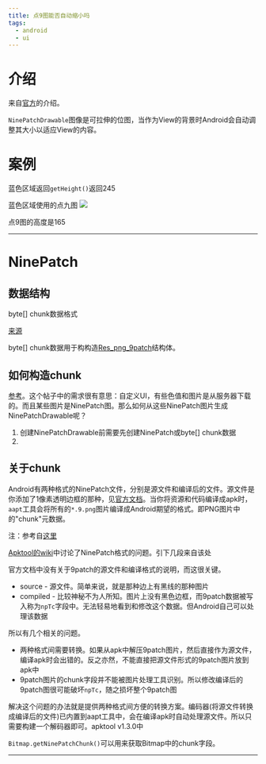 ```yaml
---
title: 点9图能否自动缩小吗
tags:
  - android
  - ui
---
```


# 介绍
来自[官方][ref2]的介绍。

`NinePatchDrawable`图像是可拉伸的位图，当作为View的背景时Android会自动调整其大小以适应View的内容。

# 案例

蓝色区域返回`getHeight()`返回245

蓝色区域使用的点九图 ![](bg_homepage_auth_container.9.png)

点9图的高度是165


----

# NinePatch
## 数据结构
byte[] chunk数据格式

[来源][ref2]

byte[] chunk数据用于构构造[Res_png_9patch][Res_png_9patch]结构体。

## 如何构造chunk
[参考][ref3]。这个帖子中的需求很有意思：自定义UI，有些色值和图片是从服务器下载的。而且某些图片是NinePatch图。那么如何从这些NinePatch图片生成NinePatchDrawable呢？

1. 创建NinePatchDrawable前需要先创建NinePatch或byte[] chunk数据
2. 

## 关于chunk
Android有两种格式的NinePatch文件，分别是源文件和编译后的文件。源文件是你添加了1像素透明边框的那种，见[官方文档][ref4]。当你将资源和代码编译成apk时，`aapt`工具会将所有的`*.9.png`图片编译成Android期望的格式。即PNG图片中的"chunk"元数据。

注：参考自[这里][ref3]

[Apktool的wiki][ref5]中讨论了NinePatch格式的问题。引下几段来自该处

官方文档中没有关于9patch的源文件和编译格式的说明，而这很关键。

+ source - 源文件。简单来说，就是那种边上有黑线的那种图片
+ compiled - 比较神秘不为人所知。图片上没有黑色边框，而9patch数据被写入称为`npTc`字段中。无法轻易地看到和修改这个数据。但Android自己可以处理该数据

所以有几个相关的问题。

+ 两种格式间需要转换。如果从apk中解压9patch图片，然后直接作为源文件，编译apk时会出错的。反之亦然，不能直接把源文件形式的9patch图片放到apk中
+ 9patch图片的chunk字段并不能被图片处理工具识别。所以修改编译后的9patch图很可能破坏`npTc`，随之损坏整个9patch图

解决这个问题的办法就是提供两种格式间方便的转换方案。编码器(将源文件转换成编译后的文件)已内置到aapt工具中，会在编译apk时自动处理源文件。所以只需要构建一个解码器即可。apktool v1.3.0中

`Bitmap.getNinePatchChunk()`可以用来获取Bitmap中的chunk字段。



---



[ref1]: http://blog.csdn.net/hudashi/article/details/6957160
[ref2]: https://developer.android.com/guide/topics/graphics/2d-graphics.html#nine-patch
[Res_png_9patch]: http://android.git.kernel.org/?p=platform/frameworks/base.git;a=blob;f=incl?/utils/ResourceTypes.h
[ref3]: http://stackoverflow.com/questions/5079868/create-a-ninepatch-ninepatchdrawable-in-runtime
[ref4]: https://developer.android.com/guide/topics/graphics/2d-graphics.html#nine-patch
[ref5]: https://ibotpeaches.github.io/Apktool/documentation/#9patch-images